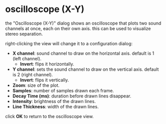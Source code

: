 # oscilloscope (X-Y)

the "Oscilloscope (X-Y)" dialog shows an oscilloscope that plots two sound channels at once, each on their own axis. this can be used to visualize stereo separation.

right-clicking the view will change it to a configuration dialog:
- **X channel**: sound channel to draw on the horizontal axis. default is 1 (left channel).
  - **Invert**: flips it horizontally.
- **Y channel**: sets the sound channel to draw on the vertical axis. default is 2 (right channel).
  - **Invert**: flips it vertically.
- **Zoom**: size of the plot.
- **Samples**: number of samples drawn each frame.
- **Decay Time (ms)**: duration before drawn lines disappear.
- **Intensity**: brightness of the drawn lines.
- **Line Thickness**: width of the drawn lines.

click **OK** to return to the oscilloscope view.